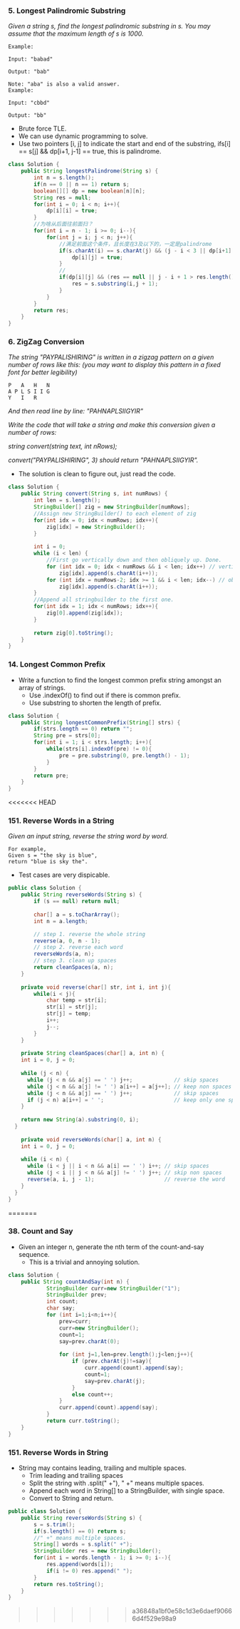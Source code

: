 

 
###  5. Longest Palindromic Substring
*Given a string s, find the longest palindromic substring in s. You may assume that the maximum length of s is 1000.*
```
Example:

Input: "babad"

Output: "bab"

Note: "aba" is also a valid answer.
Example:

Input: "cbbd"

Output: "bb"
```
- Brute force TLE.
- We can use dynamic programming to solve.
- Use two pointers [i, j] to indicate the start and end of the substring, ifs[i] == s[j] && dp[i+1, j-1] == true, this is palindrome.

```java
class Solution {
    public String longestPalindrome(String s) {
        int n = s.length();
        if(n == 0 || n == 1) return s;
        boolean[][] dp = new boolean[n][n];
        String res = null;
        for(int i = 0; i < n; i++){
            dp[i][i] = true;
        }
        //为啥从后面往前面扫？
        for(int i = n - 1; i >= 0; i--){
            for(int j = i; j < n; j++){
                //满足前面这个条件，且长度在3及以下的，一定是palindrome
                if(s.charAt(i) == s.charAt(j) && (j - i < 3 || dp[i+1][j-1])){
                    dp[i][j] = true;
                }
                //
                if(dp[i][j] && (res == null || j - i + 1 > res.length())){
                    res = s.substring(i,j + 1);
                } 
            }
        }
        return res;
    }
}
```

### 6. ZigZag Conversion
*The string "PAYPALISHIRING" is written in a zigzag pattern on a given number of rows like this: (you may want to display this pattern in a fixed font for better legibility)*
```
P   A   H   N
A P L S I I G
Y   I   R
```
*And then read line by line: "PAHNAPLSIIGYIR"*

*Write the code that will take a string and make this conversion given a number of rows:*

*string convert(string text, int nRows);*

*convert("PAYPALISHIRING", 3) should return "PAHNAPLSIIGYIR".*

- The solution is clean to figure out, just read the code.

```java
class Solution {
    public String convert(String s, int numRows) {
        int len = s.length();
        StringBuilder[] zig = new StringBuilder[numRows];
        //Assign new StringBuilder() to each element of zig
        for(int idx = 0; idx < numRows; idx++){
            zig[idx] = new StringBuilder();
        }
        
        int i = 0;
        while (i < len) {
            //First go vertically down and then obliquely up. Done.
            for (int idx = 0; idx < numRows && i < len; idx++) // vertically down
                zig[idx].append(s.charAt(i++));
            for (int idx = numRows-2; idx >= 1 && i < len; idx--) // obliquely up
                zig[idx].append(s.charAt(i++));
        }
        //Append all stringbuilder to the first one.
        for(int idx = 1; idx < numRows; idx++){
            zig[0].append(zig[idx]);
        }
        
        return zig[0].toString();
    }
}
```


### 14. Longest Common Prefix

* Write a function to find the longest common prefix string amongst an array of strings.
    * Use .indexOf() to find out if there is common prefix.
    * Use substring to shorten the length of prefix.
```java
class Solution {
    public String longestCommonPrefix(String[] strs) {
        if(strs.length == 0) return "";
        String pre = strs[0];
        for(int i = 1; i < strs.length; i++){
            while(strs[i].indexOf(pre) != 0){
                pre = pre.substring(0, pre.length() - 1);
            }
        }
        return pre;
    }
}
```
<<<<<<< HEAD
### 151. Reverse Words in a String
*Given an input string, reverse the string word by word.*
```
For example,
Given s = "the sky is blue",
return "blue is sky the".
```
- Test cases are very dispicable.
```java
public class Solution {
    public String reverseWords(String s) {
        if (s == null) return null;
    
        char[] a = s.toCharArray();
        int n = a.length;

        // step 1. reverse the whole string
        reverse(a, 0, n - 1);
        // step 2. reverse each word
        reverseWords(a, n);
        // step 3. clean up spaces
        return cleanSpaces(a, n);
    }
    
    private void reverse(char[] str, int i, int j){
        while(i < j){
            char temp = str[i];
            str[i] = str[j];
            str[j] = temp;
            i++;
            j--;
        }
    }
    
    private String cleanSpaces(char[] a, int n) {
    int i = 0, j = 0;
      
    while (j < n) {
      while (j < n && a[j] == ' ') j++;             // skip spaces
      while (j < n && a[j] != ' ') a[i++] = a[j++]; // keep non spaces
      while (j < n && a[j] == ' ') j++;             // skip spaces
      if (j < n) a[i++] = ' ';                      // keep only one space
    }
  
    return new String(a).substring(0, i);
  }
    
    private void reverseWords(char[] a, int n) {
    int i = 0, j = 0;
      
    while (i < n) {
      while (i < j || i < n && a[i] == ' ') i++; // skip spaces
      while (j < i || j < n && a[j] != ' ') j++; // skip non spaces
      reverse(a, i, j - 1);                      // reverse the word
    }
  }
}
```
=======
### 38. Count and Say
* Given an integer n, generate the nth term of the count-and-say sequence.
    * This is a trivial and annoying solution.
```java
class Solution {
    public String countAndSay(int n) {
            StringBuilder curr=new StringBuilder("1");
	    	StringBuilder prev;
	    	int count;
	    	char say;
	        for (int i=1;i<n;i++){
	        	prev=curr;
	 	        curr=new StringBuilder();       
	 	        count=1;
	 	        say=prev.charAt(0);
	 	        
	 	        for (int j=1,len=prev.length();j<len;j++){
	 	        	if (prev.charAt(j)!=say){
	 	        		curr.append(count).append(say);
	 	        		count=1;
	 	        		say=prev.charAt(j);
	 	        	}
	 	        	else count++;
	 	        }
	 	        curr.append(count).append(say);
	        }	       	        
	        return curr.toString();
    }
}
```

### 151. Reverse Words in String
* String may contains leading, trailing and multiple spaces.
    * Trim leading and trailing spaces
    * Split the string with .split(" +"), " +" means multiple spaces.
    * Append each word in String[] to a StringBuilder, with single space.
    * Convert to String and return.
```java
public class Solution {
    public String reverseWords(String s) {
        s = s.trim();
        if(s.length() == 0) return s;
        //" +" means multiple spaces.
        String[] words = s.split(" +");
        StringBuilder res = new StringBuilder();
        for(int i = words.length - 1; i >= 0; i--){
            res.append(words[i]);
            if(i != 0) res.append(" ");
        }
        return res.toString();
    }
}
```
>>>>>>> a36848a1bf0e58c1d3e6daef90666d4f529e98a9
